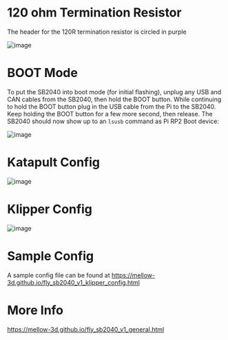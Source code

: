 # 120 ohm Termination Resistor

The header for the 120R termination resistor is circled in purple

![image](https://github.com/Esoterical/voron_canbus/assets/124253477/87099ccc-7012-4d90-9147-eec3207b29ff)


# BOOT Mode

To put the SB2040 into boot mode (for initial flashing), unplug any USB and CAN cables from the SB2040, then hold the BOOT button. While continuing to hold the BOOT button plug in the USB cable from the Pi to the SB2040. Keep holding the BOOT button for a few more second, then release. The SB2040 should now show up to an `lsusb` command as Pi RP2 Boot device:

![image](https://user-images.githubusercontent.com/124253477/226155004-2cc63e48-4545-46c0-92ed-b09cd26c8e80.png)


# Katapult Config

![image](https://user-images.githubusercontent.com/124253477/228765757-5a8bab71-6f57-4467-8400-4bbb9d37e2f6.png)

# Klipper Config

![image](https://user-images.githubusercontent.com/124253477/221348650-b9f2749e-0f3b-44b4-b34a-a57bd8beb706.png)

# Sample Config

A sample config file can be found at https://mellow-3d.github.io/fly_sb2040_v1_klipper_config.html


# More Info

https://mellow-3d.github.io/fly_sb2040_v1_general.html
